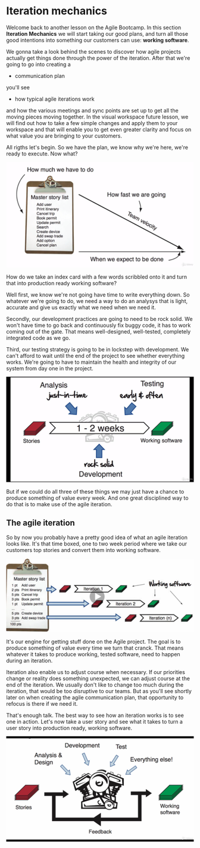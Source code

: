 # Iteration mechanics

Welcome back to another lesson on the Agile Bootcamp. In this section __Iteration Mechanics__ we will start taking our good plans, and turn all those good intentions into something our customers can use: __working software__.

We gonna take a look behind the scenes to discover how agile projects actually get things done through the power of the iteration. After that we're going to go into creating a

- communication plan

you'll see

- how typical agile iterations work

and how the various meetings and sync points are set up to get all the moving pieces moving together. In the visual workspace future lesson, we will find out how to take a few simple changes and apply them to your workspace and that will enable you to get even greater clarity and focus on what value you are bringing to your customers.

All rigths let's begin. So we have the plan, we know why we're here, we're ready to execute. Now what?

![Agile planning resume](./assets/images/Agile_planning_resume.png)

How do we take an index card with a few words scribbled onto it and turn that into production ready working software?

Well first, we know we're not going have time to write everything down. So whatever we're going to do, we need a way to do an analysys that is light, accurate and give us exactly what we need when we need it.

Secondly, our development practices are going to need to be rock solid. We won't have time to go back and continuously fix buggy code, it has to work coming out of the gate. That means well-designed, well-tested, completely integrated code as we go.

Third, our testing strategy is going to be in lockstep with development. We can't afford to wait until the end of the project to see whether everything works. We're going to have to maintain the health and integrity of our system from day one in the project.

![Quick view on a good iteration](./assets/images/Quick_view_on_a_good_iteration.png)

But if we could do all three of these things we may just have a chance to produce something of value every week. And one great disciplined way to do that is to make use of the agile iteration.

## The agile iteration

So by now you probably have a pretty good idea of what an agile iteration looks like. It's that time boxed, one to two week period where we take our customers top stories and convert them into working software.

![How an iteration looks like](./assets/images/How_iteration_looks_like.png)

It's our engine for getting stuff done on the Agile project. The goal is to produce something of value every time we turn that cranck. That means whatever it takes to produce working, tested software, need to happen during an iteration.

Iteration also enable us to adjust course when necessary. If our priorities change or reality does something unexpected, we can adjust course at the end of the iteration. We usually don't like to change too much during the iteration, that would be too disruptive to our teams. But as you'll see shortly later on when creating the agile communication plan, that opportunity to refocus is there if we need it.

That's enough talk. The best way to see how an iteration works is to see one in action. Let's now take a user story and see what it takes to turn a user story into production ready, working software.

![From user story to working software](https://github.com/Bodera/quickCourse_Agile/blob/main/assets/images/User_story_to_working_software.png?raw=true)
